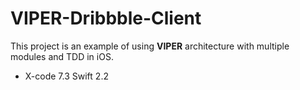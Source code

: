 # VIPER-Dribbble-Client

This project is an example of using **VIPER** architecture with multiple modules and TDD in iOS.

* X-code 7.3 Swift 2.2
